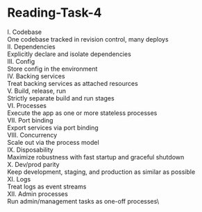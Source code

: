 # Reading-Task-4

I. Codebase\
One codebase tracked in revision control, many deploys\
II. Dependencies\
Explicitly declare and isolate dependencies\
III. Config\
Store config in the environment\
IV. Backing services\
Treat backing services as attached resources\
V. Build, release, run\
Strictly separate build and run stages\
VI. Processes\
Execute the app as one or more stateless processes\
VII. Port binding\
Export services via port binding\
VIII. Concurrency\
Scale out via the process model\
IX. Disposability\
Maximize robustness with fast startup and graceful shutdown\
X. Dev/prod parity\
Keep development, staging, and production as similar as possible\
XI. Logs\
Treat logs as event streams\
XII. Admin processes\
Run admin/management tasks as one-off processes\
